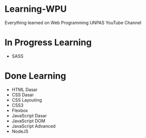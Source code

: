 # Learning-WPU
 Everything learned on Web Programming UNPAS YouTube Channel

# In Progress Learning
- SASS

# Done Learning
- HTML Dasar
- CSS Dasar
- CSS Layouting
- CSS3
- Flexbox
- JavaScript Dasar
- JavaScript DOM
- JavaScript Advanced
- NodeJS

